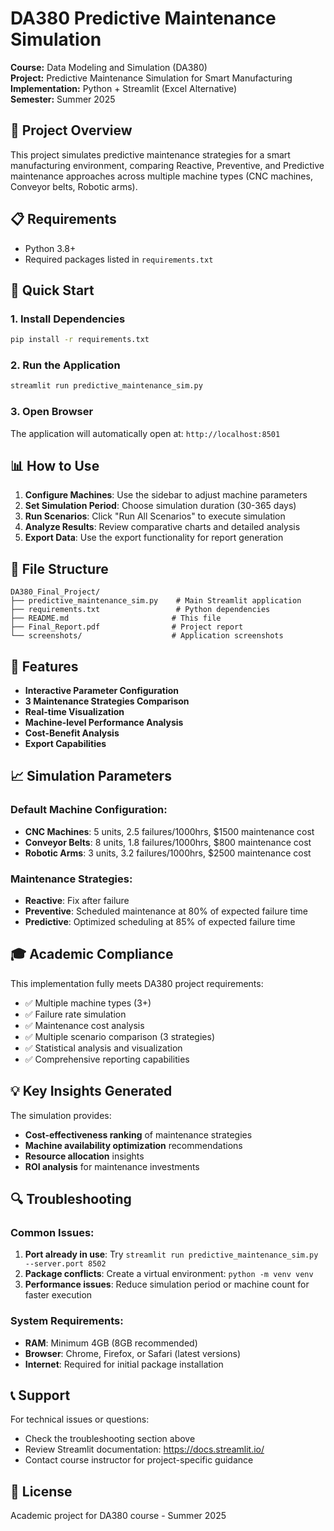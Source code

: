 # DA380 Predictive Maintenance Simulation

**Course:** Data Modeling and Simulation (DA380)  
**Project:** Predictive Maintenance Simulation for Smart Manufacturing  
**Implementation:** Python + Streamlit (Excel Alternative)  
**Semester:** Summer 2025

## 🎯 Project Overview

This project simulates predictive maintenance strategies for a smart manufacturing environment, comparing Reactive, Preventive, and Predictive maintenance approaches across multiple machine types (CNC machines, Conveyor belts, Robotic arms).

## 📋 Requirements

- Python 3.8+
- Required packages listed in `requirements.txt`

## 🚀 Quick Start

### 1. Install Dependencies
```bash
pip install -r requirements.txt
```

### 2. Run the Application
```bash
streamlit run predictive_maintenance_sim.py
```

### 3. Open Browser
The application will automatically open at: `http://localhost:8501`

## 📊 How to Use

1. **Configure Machines**: Use the sidebar to adjust machine parameters
2. **Set Simulation Period**: Choose simulation duration (30-365 days)
3. **Run Scenarios**: Click "Run All Scenarios" to execute simulation
4. **Analyze Results**: Review comparative charts and detailed analysis
5. **Export Data**: Use the export functionality for report generation

## 📁 File Structure

```
DA380_Final_Project/
├── predictive_maintenance_sim.py    # Main Streamlit application
├── requirements.txt                 # Python dependencies
├── README.md                       # This file
├── Final_Report.pdf                # Project report
└── screenshots/                    # Application screenshots
```

## 🔧 Features

- **Interactive Parameter Configuration**
- **3 Maintenance Strategies Comparison**
- **Real-time Visualization**
- **Machine-level Performance Analysis**
- **Cost-Benefit Analysis**
- **Export Capabilities**

## 📈 Simulation Parameters

### Default Machine Configuration:
- **CNC Machines**: 5 units, 2.5 failures/1000hrs, $1500 maintenance cost
- **Conveyor Belts**: 8 units, 1.8 failures/1000hrs, $800 maintenance cost  
- **Robotic Arms**: 3 units, 3.2 failures/1000hrs, $2500 maintenance cost

### Maintenance Strategies:
- **Reactive**: Fix after failure
- **Preventive**: Scheduled maintenance at 80% of expected failure time
- **Predictive**: Optimized scheduling at 85% of expected failure time

## 🎓 Academic Compliance

This implementation fully meets DA380 project requirements:
- ✅ Multiple machine types (3+)
- ✅ Failure rate simulation
- ✅ Maintenance cost analysis
- ✅ Multiple scenario comparison (3 strategies)
- ✅ Statistical analysis and visualization
- ✅ Comprehensive reporting capabilities

## 💡 Key Insights Generated

The simulation provides:
- **Cost-effectiveness ranking** of maintenance strategies
- **Machine availability optimization** recommendations
- **Resource allocation** insights
- **ROI analysis** for maintenance investments

## 🔍 Troubleshooting

### Common Issues:
1. **Port already in use**: Try `streamlit run predictive_maintenance_sim.py --server.port 8502`
2. **Package conflicts**: Create a virtual environment: `python -m venv venv`
3. **Performance issues**: Reduce simulation period or machine count for faster execution

### System Requirements:
- **RAM**: Minimum 4GB (8GB recommended)
- **Browser**: Chrome, Firefox, or Safari (latest versions)
- **Internet**: Required for initial package installation

## 📞 Support

For technical issues or questions:
- Check the troubleshooting section above
- Review Streamlit documentation: https://docs.streamlit.io/
- Contact course instructor for project-specific guidance

## 📄 License

Academic project for DA380 course - Summer 2025
